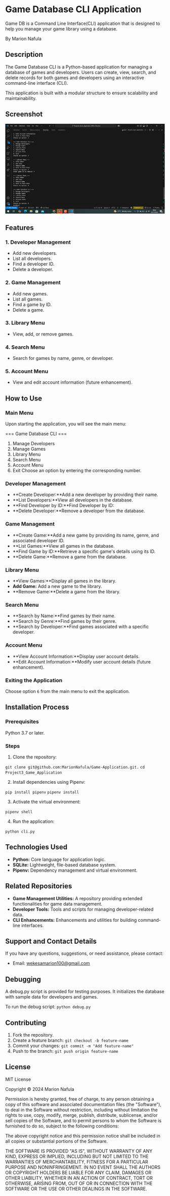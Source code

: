 # Game Database CLI Application
Game DB is a Command Line Interface(CLI) application that is designed to help you manage your game library using a database.

By Marion Nafula

## Description
The Game Database CLI is a Python-based application for managing a database of games and developers. Users can create, view, search, and delete records for both games and developers using an interactive command-line interface (CLI).

This application is built with a modular structure to ensure scalability and maintainability.

## Screenshot
![alt text](image-1.png)

## Features
### 1. Developer Management
 - Add new developers.
 - List all developers.
 - Find a developer ID.
 - Delete a developer.

### 2. Game Management
 - Add new games.
 - List all games.
 - Find a game by ID.
 - Delete a game.

### 3. Library Menu
 - View, add, or remove games.

### 4. Search Menu
 - Search for games by name, genre, or developer.

### 5. Account Menu
 - View and edit account information (future enhancement).

## How to Use
### Main Menu
Upon starting the application, you will see the main menu:

=== Game Database CLI ===
1. Manage Developers
2. Manage Games
3. Library Menu
4. Search Menu
5. Account Menu
6. Exit
Choose an option by entering the corresponding number.

### Developer Management
- **Create Developer:**Add a new developer by providing their name.
- **List Developers:**View all developers in the database.
- **Find Developer by ID:**Find Developer by ID:
- **Delete Developer:**Remove a developer from the database.

### Game Management
- **Create Game:**Add a new game by providing its name, genre, and associated developer ID.
- **List Games:**View all games in the database.
- **Find Game by ID:**Retrieve a specific game's details using its ID.
- **Delete Game:**Remove a game from the database.

### Library Menu
- **View Games:**Display all games in the library.
- **Add Game:** Add a new game to the library.
- **Remove Game:**Delete a game from the library.

### Search Menu
- **Search by Name:**Find games by their name.
- **Search by Genre:**Find games by their genre.
- **Search by Developer:**Find games associated with a specific developer.

### Account Menu
- **View Account Information:**Display user account details.
- **Edit Account Information:**Modify user account details (future enhancement).

### Exiting the Application
Choose option `6` from the main menu to exit the application.

## Installation Process
### Prerequisites
Python 3.7 or later.

### Steps
1. Clone the repository:

`git clone git@github.com:MarionNafula/Game-Application.git.`
`cd Project3_Game_Application`

2. Install dependencies using Pipenv:

`pip install pipenv`
`pipenv install`

3. Activate the virtual environment:

`pipenv shell`

4. Run the application:

`python cli.py`

## Technologies Used
- **Python:** Core language for application logic.
- **SQLite:** Lightweight, file-based database system.
- **Pipenv:** Dependency management and virtual environment.

## Related Repositories
- **Game Management Utilities:** A repository providing extended functionalities for game data management.
- **Developer Tools:** Tools and scripts for managing developer-related data.
- **CLI Enhancements:** Enhancements and utilities for building command-line interfaces.

## Support and Contact Details
If you have any questions, suggestions, or need assistance, please contact:
- Email: wekesamarion100@gmail.com

## Debugging
A debug.py script is provided for testing purposes. It initializes the database with sample data for developers and games.

To run the debug script:
`python debug.py`

## Contributing
1. Fork the repository.
2. Create a feature branch:
`git checkout -b feature-name`
3. Commit your changes:
`git commit -m "Add feature-name"`
4. Push to the branch:
`git push origin feature-name`

## License
MIT License

Copyright © 2024 Marion Nafula

Permission is hereby granted, free of charge, to any person obtaining a copy of this software and associated documentation files (the "Software"), to deal in the Software without restriction, including without limitation the rights to use, copy, modify, merge, publish, distribute, sublicense, and/or sell copies of the Software, and to permit persons to whom the Software is furnished to do so, subject to the following conditions:

The above copyright notice and this permission notice shall be included in all copies or substantial portions of the Software.

THE SOFTWARE IS PROVIDED "AS IS", WITHOUT WARRANTY OF ANY KIND, EXPRESS OR IMPLIED, INCLUDING BUT NOT LIMITED TO THE WARRANTIES OF MERCHANTABILITY, FITNESS FOR A PARTICULAR PURPOSE AND NONINFRINGEMENT. IN NO EVENT SHALL THE AUTHORS OR COPYRIGHT HOLDERS BE LIABLE FOR ANY CLAIM, DAMAGES OR OTHER LIABILITY, WHETHER IN AN ACTION OF CONTRACT, TORT OR OTHERWISE, ARISING FROM, OUT OF OR IN CONNECTION WITH THE SOFTWARE OR THE USE OR OTHER DEALINGS IN THE SOFTWARE.




